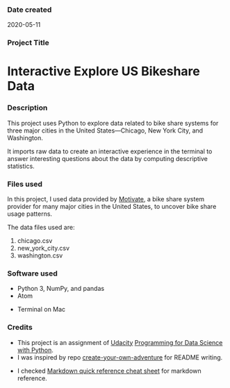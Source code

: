 ### Date created
2020-05-11

### Project Title
# Interactive Explore US Bikeshare Data

### Description
This project uses Python to explore data related to bike share systems for three major cities in the United States—Chicago, New York City, and Washington.  

It imports raw data to create an interactive experience in the terminal to answer interesting questions about the data by computing descriptive statistics.

### Files used
In this project, I used data provided by [Motivate](https://www.motivateco.com/), a bike share system provider for many major cities in the United States, to uncover bike share usage patterns.

The data files used are:
1. chicago.csv
2. new_york_city.csv
3. washington.csv

### Software used
* Python 3, NumPy, and pandas
* Atom
- Terminal on Mac

### Credits
* This project is an assignment of [Udacity](https://www.udacity.com/) [Programming for Data Science with Python](https://classroom.udacity.com/nanodegrees/nd104/dashboard/overview).
* I was inspired by repo [create-your-own-adventure](https://github.com/udacity/create-your-own-adventure/blob/master/README.md) for README writing.  
- I checked [Markdown quick reference cheat sheet](https://wordpress.com/support/markdown-quick-reference/) for markdown reference.
